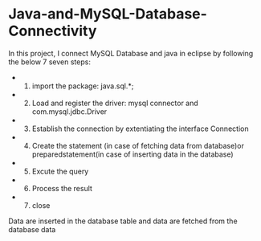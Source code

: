 # Java-and-MySQL-Database-Connectivity

In this project, I connect MySQL Database and java in eclipse  by following the below 7 seven steps:
* 1) import the package: java.sql.*;
* 2) Load and register the driver: mysql connector and com.mysql.jdbc.Driver
* 3) Establish the connection by extentiating the interface Connection
* 4) Create the statement (in case of fetching data from database)or preparedstatement(in case of inserting data in the database)
* 5) Excute the query
* 6) Process the result
* 7) close

Data are inserted in the database table and data are fetched from the database data
